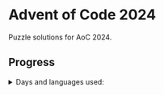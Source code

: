 # Advent of Code 2024

Puzzle solutions for AoC 2024.

## Progress

<details>
<summary>Days and languages used:</summary>

- [x] Day 1 (Haskell)
- [x] Day 2 (Kotlin)
- [x] Day 3 (Go)
- [ ] Day 4
- [ ] Day 5
- [ ] Day 6
- [ ] Day 7
- [ ] Day 8
- [ ] Day 9
- [ ] Day 10
- [ ] Day 11
- [ ] Day 12
- [ ] Day 13
- [ ] Day 14
- [ ] Day 15
- [ ] Day 16
- [ ] Day 17
- [ ] Day 18
- [ ] Day 19
- [ ] Day 20
- [ ] Day 21
- [ ] Day 22
- [ ] Day 23
- [ ] Day 24
- [ ] Day 25

</details>
